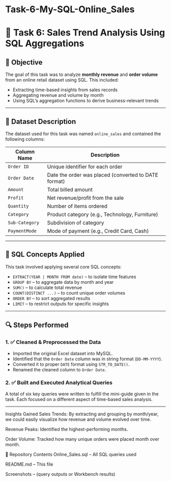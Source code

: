 # Task-6-My-SQL-Online_Sales
# 🧾 Task 6: Sales Trend Analysis Using SQL Aggregations

## 📌 Objective
The goal of this task was to analyze **monthly revenue** and **order volume** from an online retail dataset using SQL. This included:
- Extracting time-based insights from sales records
- Aggregating revenue and volume by month
- Using SQL’s aggregation functions to derive business-relevant trends

---

## 📂 Dataset Description

The dataset used for this task was named `online_sales` and contained the following columns:

| Column Name     | Description                              |
|------------------|------------------------------------------|
| `Order ID`       | Unique identifier for each order         |
| `Order Date`     | Date the order was placed (converted to DATE format) |
| `Amount`         | Total billed amount                      |
| `Profit`         | Net revenue/profit from the sale         |
| `Quantity`       | Number of items ordered                  |
| `Category`       | Product category (e.g., Technology, Furniture) |
| `Sub-Category`   | Subdivision of category                  |
| `PaymentMode`    | Mode of payment (e.g., Credit Card, Cash) |

---

## 🧠 SQL Concepts Applied

This task involved applying several core SQL concepts:

- `EXTRACT(YEAR | MONTH FROM date)` – to isolate time features
- `GROUP BY` – to aggregate data by month and year
- `SUM()` – to calculate total revenue
- `COUNT(DISTINCT ...)` – to count unique order volumes
- `ORDER BY` – to sort aggregated results
- `LIMIT` – to restrict outputs for specific insights

---

## 🔍 Steps Performed

### 1. ✅ Cleaned & Preprocessed the Data
- Imported the original Excel dataset into MySQL.
- Identified that the `Order Date` column was in string format (`DD-MM-YYYY`).
- Converted it to proper `DATE` format using `STR_TO_DATE()`.
- Renamed the cleaned column to `Order Date`.

### 2. ✅ Built and Executed Analytical Queries
A total of six key queries were written to fulfill the mini-guide given in the task. Each focused on a different aspect of time-based sales analysis.

---

 Insights Gained
Sales Trends: By extracting and grouping by month/year, we could easily visualize how revenue and volume evolved over time.

Revenue Peaks: Identified the highest-performing months.

Order Volume: Tracked how many unique orders were placed month over month.

🔗 Repository Contents
Online_Sales.sql – All SQL queries used

README.md – This file

Screenshots – (query outputs or Workbench results)






